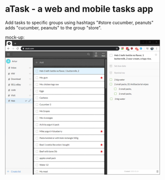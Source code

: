# aTask - a web and mobile tasks app
Add tasks to specific groups using hashtags "#store cucumber, peanuts" adds "cucumber, peanuts" to the group "store".

mock-up:
![Image of Yaktocat](https://github.com/ArtDor2/aTask/blob/master/2020-03-24%20atask%20mockup%20v1.png)
